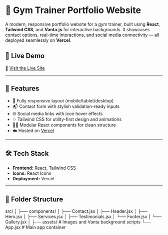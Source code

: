 # 💪 Gym Trainer Portfolio Website

A modern, responsive portfolio website for a gym trainer, built using **React**, **Tailwind CSS**, and **Vanta.js** for interactive backgrounds. It showcases contact options, real-time interactions, and social media connectivity — all deployed seamlessly on **Vercel**.

## 🚀 Live Demo

🔗 [Visit the Live Site](https://your-vercel-url.vercel.app)

---

## 📸 Features

- 🎯 Fully responsive layout (mobile/tablet/desktop)
- 📬 Contact form with stylish validation-ready inputs
- 🌐 Social media links with icon hover effects
- ✨ Tailwind CSS for utility-first design and animations
- 🧑‍💻 Modular React components for clean structure
- ☁️ Hosted on [Vercel](https://vercel.com)

---

## 🛠 Tech Stack

- **Frontend:** React, Tailwind CSS
- **Icons:** React Icons
- **Deployment:** Vercel

---

## 📂 Folder Structure
src/
│
├── components/
│ ├── Contact.jsx 
│ ├── Header.jsx 
│ ├── Hero.jsx 
│ ├── Services.jsx 
│ ├── Testimonials.jsx 
│ └── Footer.jsx
│ └── Gallery.jsx
│
├── assets/ # Images and Vanta background scripts
└── App.jsx # Main app container

